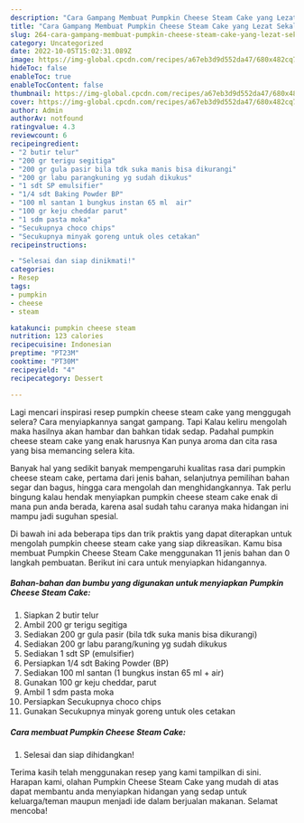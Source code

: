```yaml
---
description: "Cara Gampang Membuat Pumpkin Cheese Steam Cake yang Lezat Sekali"
title: "Cara Gampang Membuat Pumpkin Cheese Steam Cake yang Lezat Sekali"
slug: 264-cara-gampang-membuat-pumpkin-cheese-steam-cake-yang-lezat-sekali
category: Uncategorized
date: 2022-10-05T15:02:31.089Z
image: https://img-global.cpcdn.com/recipes/a67eb3d9d552da47/680x482cq70/pumpkin-cheese-steam-cake-foto-resep-utama.jpg
hideToc: false
enableToc: true
enableTocContent: false
thumbnail: https://img-global.cpcdn.com/recipes/a67eb3d9d552da47/680x482cq70/pumpkin-cheese-steam-cake-foto-resep-utama.jpg
cover: https://img-global.cpcdn.com/recipes/a67eb3d9d552da47/680x482cq70/pumpkin-cheese-steam-cake-foto-resep-utama.jpg
author: Admin
authorAv: notfound
ratingvalue: 4.3
reviewcount: 6
recipeingredient:
- "2 butir telur"
- "200 gr terigu segitiga"
- "200 gr gula pasir bila tdk suka manis bisa dikurangi"
- "200 gr labu parangkuning yg sudah dikukus"
- "1 sdt SP emulsifier"
- "1/4 sdt Baking Powder BP"
- "100 ml santan 1 bungkus instan 65 ml  air"
- "100 gr keju cheddar parut"
- "1 sdm pasta moka"
- "Secukupnya choco chips"
- "Secukupnya minyak goreng untuk oles cetakan"
recipeinstructions:

- "Selesai dan siap dinikmati!"
categories:
- Resep
tags:
- pumpkin
- cheese
- steam

katakunci: pumpkin cheese steam 
nutrition: 123 calories
recipecuisine: Indonesian
preptime: "PT23M"
cooktime: "PT30M"
recipeyield: "4"
recipecategory: Dessert

---
```



Lagi mencari inspirasi resep pumpkin cheese steam cake yang menggugah selera? Cara menyiapkannya sangat gampang. Tapi Kalau keliru mengolah maka hasilnya akan hambar dan bahkan tidak sedap. Padahal pumpkin cheese steam cake yang enak harusnya Kan punya aroma dan cita rasa yang bisa memancing selera kita.


Banyak hal yang sedikit banyak mempengaruhi kualitas rasa dari pumpkin cheese steam cake, pertama dari jenis bahan, selanjutnya pemilihan bahan segar dan bagus, hingga cara mengolah dan menghidangkannya. Tak perlu bingung kalau hendak menyiapkan pumpkin cheese steam cake enak di mana pun anda berada, karena asal sudah tahu caranya maka hidangan ini mampu jadi suguhan spesial.




Di bawah ini ada beberapa tips dan trik praktis yang dapat diterapkan untuk mengolah pumpkin cheese steam cake yang siap dikreasikan. Kamu bisa membuat Pumpkin Cheese Steam Cake menggunakan 11 jenis bahan dan 0 langkah pembuatan. Berikut ini cara untuk menyiapkan hidangannya.

<!--inarticleads1-->

##### Bahan-bahan dan bumbu yang digunakan untuk menyiapkan Pumpkin Cheese Steam Cake:

1. Siapkan 2 butir telur
1. Ambil 200 gr terigu segitiga
1. Sediakan 200 gr gula pasir (bila tdk suka manis bisa dikurangi)
1. Sediakan 200 gr labu parang/kuning yg sudah dikukus
1. Sediakan 1 sdt SP (emulsifier)
1. Persiapkan 1/4 sdt Baking Powder (BP)
1. Sediakan 100 ml santan (1 bungkus instan 65 ml + air)
1. Gunakan 100 gr keju cheddar, parut
1. Ambil 1 sdm pasta moka
1. Persiapkan Secukupnya choco chips
1. Gunakan Secukupnya minyak goreng untuk oles cetakan




<!--inarticleads2-->

##### Cara membuat Pumpkin Cheese Steam Cake:


1. Selesai dan siap dihidangkan!



Terima kasih telah menggunakan resep yang kami tampilkan di sini. Harapan kami, olahan Pumpkin Cheese Steam Cake yang mudah di atas dapat membantu anda menyiapkan hidangan yang sedap untuk keluarga/teman maupun menjadi ide dalam berjualan makanan. Selamat mencoba!
